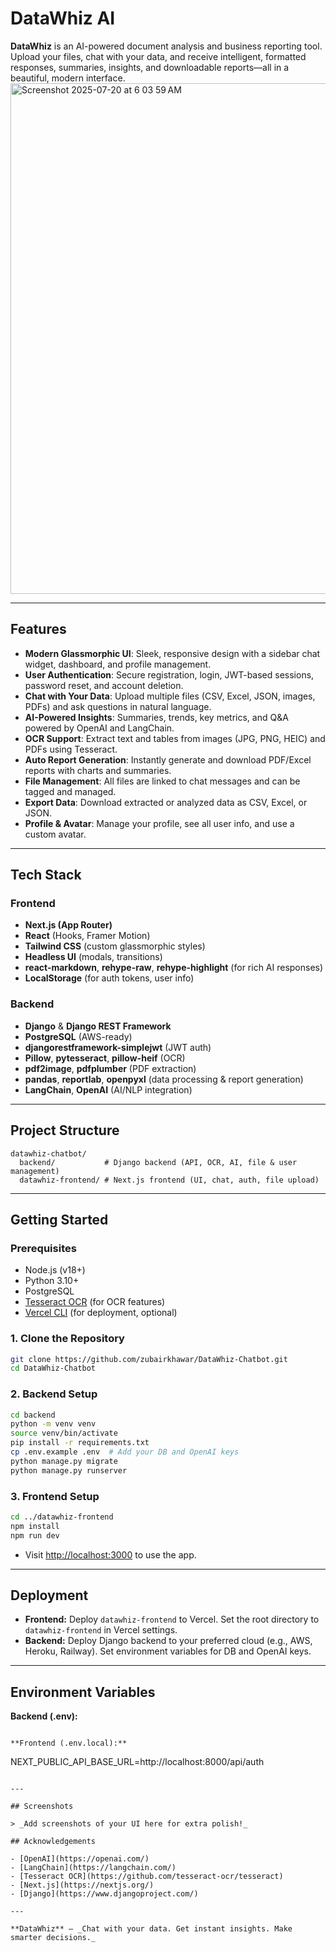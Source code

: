 # DataWhiz AI

**DataWhiz** is an AI-powered document analysis and business reporting tool. Upload your files, chat with your data, and receive intelligent, formatted responses, summaries, insights, and downloadable reports—all in a beautiful, modern interface.
<img width="1512" height="817" alt="Screenshot 2025-07-20 at 6 03 59 AM" src="https://github.com/user-attachments/assets/b7549a41-fc8f-4fed-8ba1-442a56a0ec96" />

---

## Features

- **Modern Glassmorphic UI**: Sleek, responsive design with a sidebar chat widget, dashboard, and profile management.
- **User Authentication**: Secure registration, login, JWT-based sessions, password reset, and account deletion.
- **Chat with Your Data**: Upload multiple files (CSV, Excel, JSON, images, PDFs) and ask questions in natural language.
- **AI-Powered Insights**: Summaries, trends, key metrics, and Q&A powered by OpenAI and LangChain.
- **OCR Support**: Extract text and tables from images (JPG, PNG, HEIC) and PDFs using Tesseract.
- **Auto Report Generation**: Instantly generate and download PDF/Excel reports with charts and summaries.
- **File Management**: All files are linked to chat messages and can be tagged and managed.
- **Export Data**: Download extracted or analyzed data as CSV, Excel, or JSON.
- **Profile & Avatar**: Manage your profile, see all user info, and use a custom avatar.

---

## Tech Stack

### Frontend
- **Next.js (App Router)**
- **React** (Hooks, Framer Motion)
- **Tailwind CSS** (custom glassmorphic styles)
- **Headless UI** (modals, transitions)
- **react-markdown**, **rehype-raw**, **rehype-highlight** (for rich AI responses)
- **LocalStorage** (for auth tokens, user info)

### Backend
- **Django** & **Django REST Framework**
- **PostgreSQL** (AWS-ready)
- **djangorestframework-simplejwt** (JWT auth)
- **Pillow**, **pytesseract**, **pillow-heif** (OCR)
- **pdf2image**, **pdfplumber** (PDF extraction)
- **pandas**, **reportlab**, **openpyxl** (data processing & report generation)
- **LangChain**, **OpenAI** (AI/NLP integration)

---

## Project Structure

```
datawhiz-chatbot/
  backend/           # Django backend (API, OCR, AI, file & user management)
  datawhiz-frontend/ # Next.js frontend (UI, chat, auth, file upload)
```

---

## Getting Started

### Prerequisites

- Node.js (v18+)
- Python 3.10+
- PostgreSQL
- [Tesseract OCR](https://github.com/tesseract-ocr/tesseract) (for OCR features)
- [Vercel CLI](https://vercel.com/docs/cli) (for deployment, optional)

### 1. Clone the Repository

```bash
git clone https://github.com/zubairkhawar/DataWhiz-Chatbot.git
cd DataWhiz-Chatbot
```

### 2. Backend Setup

```bash
cd backend
python -m venv venv
source venv/bin/activate
pip install -r requirements.txt
cp .env.example .env  # Add your DB and OpenAI keys
python manage.py migrate
python manage.py runserver
```

### 3. Frontend Setup

```bash
cd ../datawhiz-frontend
npm install
npm run dev
```

- Visit [http://localhost:3000](http://localhost:3000) to use the app.

---

## Deployment

- **Frontend:** Deploy `datawhiz-frontend` to Vercel. Set the root directory to `datawhiz-frontend` in Vercel settings.
- **Backend:** Deploy Django backend to your preferred cloud (e.g., AWS, Heroku, Railway). Set environment variables for DB and OpenAI keys.

---

## Environment Variables

**Backend (.env):**
```

**Frontend (.env.local):**
```
NEXT_PUBLIC_API_BASE_URL=http://localhost:8000/api/auth
```

---

## Screenshots

> _Add screenshots of your UI here for extra polish!_

## Acknowledgements

- [OpenAI](https://openai.com/)
- [LangChain](https://langchain.com/)
- [Tesseract OCR](https://github.com/tesseract-ocr/tesseract)
- [Next.js](https://nextjs.org/)
- [Django](https://www.djangoproject.com/)

---

**DataWhiz** — _Chat with your data. Get instant insights. Make smarter decisions._ 
